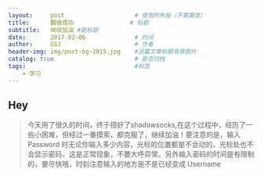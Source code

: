 ```yaml
---
layout:     post   				    # 使用的布局（不需要改）
title:      翻墙成功 				# 标题 
subtitle:   继续加油 #副标题
date:       2017-02-06 				# 时间
author:     GSJ						# 作者
header-img: img/post-bg-2015.jpg 	#这篇文章标题背景图片
catalog: true 						# 是否归档
tags:								#标签
    - 学习
---
```


## Hey
>今天用了很久的时间，终于搭好了shadowsocks,在这个过程中，经历了一些小困难，但经过一番摸索，都克服了，继续加油！要注意的是，输入 Password 时无论你输入多少内容，光标的位置都是不会动的，光标处也不会显示密码，这是正常现象，不要大呼异常。另外输入密码的时间是有限制的，要尽快哦，时刻注意输入的地方是不是已经变成 Username
